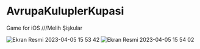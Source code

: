 # AvrupaKuluplerKupasi
Game for iOS
///Melih Şişkular

![Ekran Resmi 2023-04-05 15 53 42](https://user-images.githubusercontent.com/119626249/230086371-40964b67-6fa2-431d-beb1-dffb77be018e.png)
![Ekran Resmi 2023-04-05 15 54 02](https://user-images.githubusercontent.com/119626249/230086390-b37a9c53-7916-4e08-a605-5bfe7a1dca1b.png)

